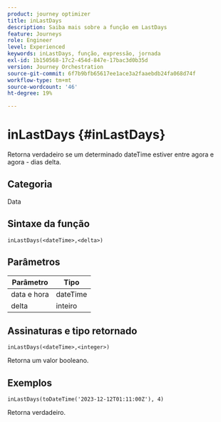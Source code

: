```yaml
---
product: journey optimizer
title: inLastDays
description: Saiba mais sobre a função em LastDays
feature: Journeys
role: Engineer
level: Experienced
keywords: inLastDays, função, expressão, jornada
exl-id: 1b150568-17c2-454d-847e-17bac3d0b35d
version: Journey Orchestration
source-git-commit: 6f7b9bfb65617ee1ace3a2faaebdb24fa068d74f
workflow-type: tm+mt
source-wordcount: '46'
ht-degree: 19%

---
```


# inLastDays {#inLastDays}

Retorna verdadeiro se um determinado dateTime estiver entre agora e agora - dias delta.

## Categoria

Data

## Sintaxe da função

`inLastDays(<dateTime>,<delta>)`

## Parâmetros

| Parâmetro | Tipo |
|-----------|------------------|
| data e hora | dateTime |
| delta | inteiro |

## Assinaturas e tipo retornado

`inLastDays(<dateTime>,<integer>)`

Retorna um valor booleano.

## Exemplos

`inLastDays(toDateTime('2023-12-12T01:11:00Z'), 4)`

Retorna verdadeiro.
